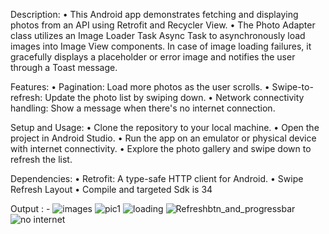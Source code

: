 Description:
•	This Android app demonstrates fetching and displaying photos from an API using Retrofit and Recycler View.
•	The Photo Adapter class utilizes an Image Loader Task  Async Task to  asynchronously load images into Image View components. In case of image loading failures, it gracefully displays a placeholder or error image and notifies the user through a Toast message.

Features:
•	Pagination: Load more photos as the user scrolls.
•	Swipe-to-refresh: Update the photo list by swiping down.
•	Network connectivity handling: Show a message when there's no internet connection.

Setup and Usage:
•	Clone the repository to your local machine.
•	Open the project in Android Studio.
•	Run the app on an emulator or physical device with internet connectivity.
•	Explore the photo gallery and swipe down to refresh the list.


Dependencies:
•	Retrofit: A type-safe HTTP client for Android.
•	Swipe Refresh Layout
•	Compile and targeted Sdk is 34

Output : -
![images](https://github.com/Adityadhopte/AndroidTestAditya/assets/100129594/04bce216-d3f9-4d19-815b-181cef137c46)
![pic1](https://github.com/Adityadhopte/AndroidTestAditya/assets/100129594/9e19a796-f4c0-4b63-8d6a-4544219c64fc)
![loading](https://github.com/Adityadhopte/AndroidTestAditya/assets/100129594/48f416b2-564e-4a0c-9011-40369de40c38)
![Refreshbtn_and_progressbar](https://github.com/Adityadhopte/AndroidTestAditya/assets/100129594/a983ea8a-1efb-416f-bf0a-57d3170b7849)
![no internet](https://github.com/Adityadhopte/AndroidTestAditya/assets/100129594/395a0370-8dca-44f6-a65f-788f3b4a06a7)






